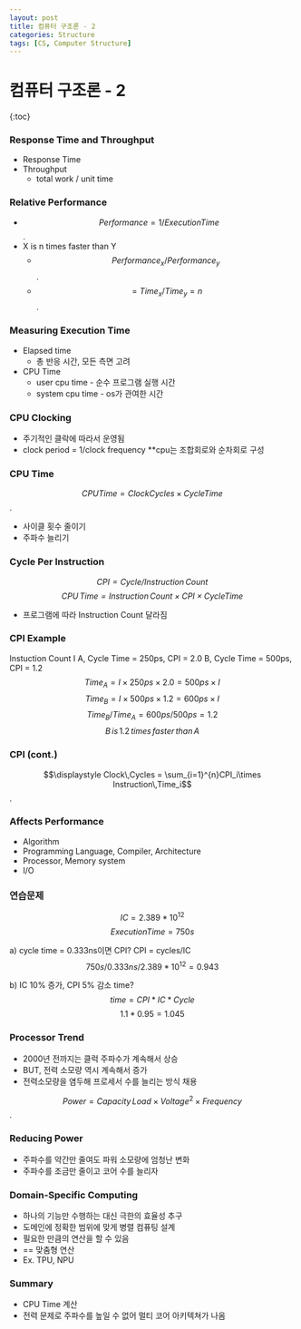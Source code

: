 ```yaml
---
layout: post
title: 컴퓨터 구조론 - 2
categories: Structure
tags: [CS, Computer Structure]
---
```


# 컴퓨터 구조론 - 2

{:toc}

### Response Time and Throughput

- Response Time
- Throughput
  - total work / unit time

### Relative Performance

- $$Performance = 1/Execution Time$$.
- X is n times faster than Y
  - $$Performance_x / Performance_y$$.
  - $$=Time_x/Time_y = n$$.

### Measuring Execution Time

- Elapsed time
  - 총 반응 시간, 모든 측면 고려
- CPU Time
  - user cpu time - 순수 프로그램 실행 시간
  - system cpu time - os가 관여한 시간

### CPU Clocking

- 주기적인 클락에 따라서 운영됨
- clock period = 1/clock frequency
  \*\*cpu는 조합회로와 순차회로 구성

### CPU Time

$$CPU Time = Clock Cycles \times Cycle Time$$.

- 사이클 횟수 줄이기
- 주파수 늘리기

### Cycle Per Instruction

_$$CPI = Cycle / Instruction\,Count$$_
_$$CPU\,Time = Instruction\,Count \times CPI \times Cycle Time$$_

- 프로그램에 따라 Instruction Count 달라짐

### CPI Example

Instuction Count I
A, Cycle Time = 250ps, CPI = 2.0
B, Cycle Time = 500ps, CPI = 1.2
$$Time_A = I\times250ps\times2.0 = 500ps\times I$$
$$Time_B = I\times500ps\times1.2 = 600ps\times I$$
$$Time_B/Time_A = 600ps/500ps = 1.2$$
$$B\,is\,1.2\,times\,faster\,than\,A$$

### CPI (cont.)

$$\displaystyle Clock\,Cycles = \sum_{i=1}^{n}CPI_i\times Instruction\,Time_i$$.

### Affects Performance

- Algorithm
- Programming Language, Compiler, Architecture
- Processor, Memory system
- I/O

### 연습문제

$$IC = 2.389*10^{12}$$
$$Execution Time = 750s$$

a) cycle time = 0.333ns이면 CPI?
CPI = cycles/IC
$$750s/0.333ns/2.389*10^{12} = 0.943$$

b) IC 10% 증가, CPI 5% 감소 time?
$$time = CPI*IC*Cycle$$
$$1.1*0.95 = 1.045$$

### Processor Trend

- 2000년 전까지는 클럭 주파수가 계속해서 상승
- BUT, 전력 소모량 역시 계속해서 증가
- 전력소모량을 염두해 프로세서 수를 늘리는 방식 채용

$$Power = Capacity\,Load\times Voltage^2 \times Frequency$$.

### Reducing Power

- 주파수를 약간만 줄여도 파워 소모량에 엄청난 변화
- 주파수를 조금만 줄이고 코어 수를 늘리자

### Domain-Specific Computing

- 하나의 기능만 수행하는 대신 극한의 효율성 추구
- 도메인에 정확한 범위에 맞게 병렬 컴퓨팅 설계
- 필요한 만큼의 연산을 할 수 있음
- == 맞춤형 연산
- Ex. TPU, NPU

### Summary

- CPU Time 계산
- 전력 문제로 주파수를 높일 수 없어 멀티 코어 아키텍쳐가 나옴
